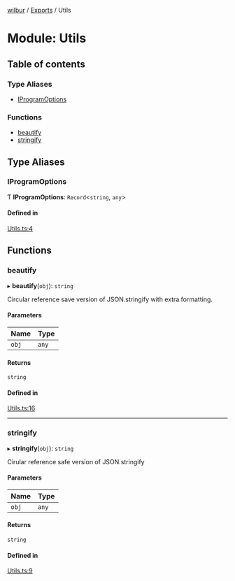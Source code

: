 [wilbur](../README.md) / [Exports](../modules.md) / Utils

# Module: Utils

## Table of contents

### Type Aliases

- [IProgramOptions](Utils.md#iprogramoptions)

### Functions

- [beautify](Utils.md#beautify)
- [stringify](Utils.md#stringify)

## Type Aliases

### IProgramOptions

Ƭ **IProgramOptions**: `Record`\<`string`, `any`\>

#### Defined in

[Utils.ts:4](https://github.com/mcottontensor/PixelStreamingInfrastructure/blob/e8a95da/new_cirrus/src/Utils.ts#L4)

## Functions

### beautify

▸ **beautify**(`obj`): `string`

Circular reference save version of JSON.stringify with extra formatting.

#### Parameters

| Name | Type |
| :------ | :------ |
| `obj` | `any` |

#### Returns

`string`

#### Defined in

[Utils.ts:16](https://github.com/mcottontensor/PixelStreamingInfrastructure/blob/e8a95da/new_cirrus/src/Utils.ts#L16)

___

### stringify

▸ **stringify**(`obj`): `string`

Cirular reference safe version of JSON.stringify

#### Parameters

| Name | Type |
| :------ | :------ |
| `obj` | `any` |

#### Returns

`string`

#### Defined in

[Utils.ts:9](https://github.com/mcottontensor/PixelStreamingInfrastructure/blob/e8a95da/new_cirrus/src/Utils.ts#L9)
